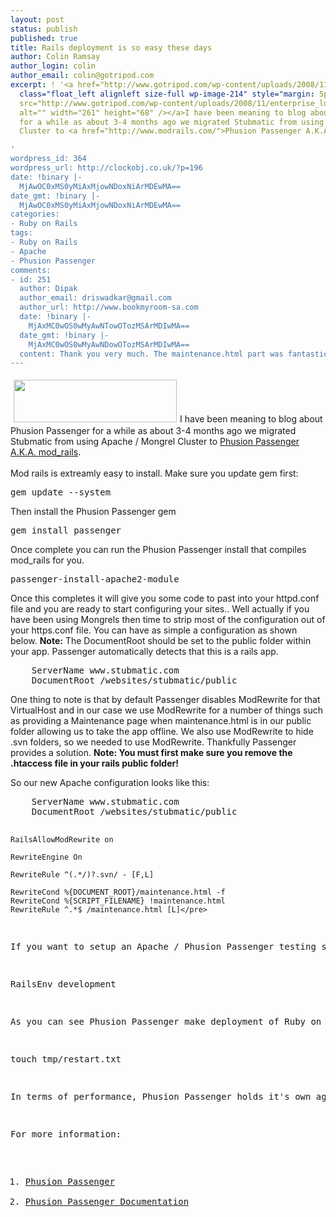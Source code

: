 ```yaml
---
layout: post
status: publish
published: true
title: Rails deployment is so easy these days
author: Colin Ramsay
author_login: colin
author_email: colin@gotripod.com
excerpt: ! '<a href="http://www.gotripod.com/wp-content/uploads/2008/11/enterprise_logo_alpha.png"><img
  class="float_left alignleft size-full wp-image-214" style="margin: 5px;" title="enterprise_logo_alpha"
  src="http://www.gotripod.com/wp-content/uploads/2008/11/enterprise_logo_alpha.png"
  alt="" width="261" height="68" /></a>I have been meaning to blog about Phusion Passenger
  for a while as about 3-4 months ago we migrated Stubmatic from using Apache / Mongrel
  Cluster to <a href="http://www.modrails.com/">Phusion Passenger A.K.A. mod_rails</a>.

'
wordpress_id: 364
wordpress_url: http://clockobj.co.uk/?p=196
date: !binary |-
  MjAwOC0xMS0yMiAxMjowNDoxNiArMDEwMA==
date_gmt: !binary |-
  MjAwOC0xMS0yMiAxMjowNDoxNiArMDEwMA==
categories:
- Ruby on Rails
tags:
- Ruby on Rails
- Apache
- Phusion Passenger
comments:
- id: 251
  author: Dipak
  author_email: driswadkar@gmail.com
  author_url: http://www.bookmyroom-sa.com
  date: !binary |-
    MjAxMC0wOS0wMyAwNTowOTozMSArMDIwMA==
  date_gmt: !binary |-
    MjAxMC0wOS0wMyAwNDowOTozMSArMDIwMA==
  content: Thank you very much. The maintenance.html part was fantastic.
---
```

<p><a href="http://www.gotripod.com/wp-content/uploads/2008/11/enterprise_logo_alpha.png"><img class="float_left alignleft size-full wp-image-214" style="margin: 5px;" title="enterprise_logo_alpha" src="http://www.gotripod.com/wp-content/uploads/2008/11/enterprise_logo_alpha.png" alt="" width="261" height="68" /></a>I have been meaning to blog about Phusion Passenger for a while as about 3-4 months ago we migrated Stubmatic from using Apache / Mongrel Cluster to <a href="http://www.modrails.com/">Phusion Passenger A.K.A. mod_rails</a>.<br />
<a id="more"></a><a id="more-364"></a><br />
Mod rails is extreamly easy to install. Make sure you update gem first:</p>
<pre lang="bash">gem update --system</pre>
<p>Then install the Phusion Passenger gem</p>
<pre lang="bash">gem install passenger</pre>
<p>Once complete you can run the Phusion Passenger install that compiles mod_rails for you.</p>
<pre lang="bash">passenger-install-apache2-module</pre>
<p>Once this completes it will give you some code to past into your httpd.conf file and you are ready to start configuring your sites.. Well actually if you have been using Mongrels then time to strip most of the configuration out of your https.conf file. You can have as simple a configuration as shown below. <strong>Note:</strong> The DocumentRoot should be set to the public folder within your app. Passenger automatically detects that this is a rails app.</p>
<pre lang="xml">
    ServerName www.stubmatic.com
    DocumentRoot /websites/stubmatic/public</pre>
<p>One thing to note is that by default Passenger disables ModRewrite for that VirtualHost and in our case we use ModRewrite for a number of things such as providing a Maintenance page when maintenance.html is in our public folder allowing us to take the app offline. We also use ModRewrite to hide .svn folders, so we needed to use ModRewrite. Thankfully Passenger provides a solution. <strong>Note: You must first make sure you remove the .htaccess file in your rails public folder!</strong></p>
<p>So our new Apache configuration looks like this:</p>
<pre lang="xml">
    ServerName www.stubmatic.com
    DocumentRoot /websites/stubmatic/public

    RailsAllowModRewrite on

    RewriteEngine On

    RewriteRule ^(.*/)?.svn/ - [F,L]

    RewriteCond %{DOCUMENT_ROOT}/maintenance.html -f
    RewriteCond %{SCRIPT_FILENAME} !maintenance.html
    RewriteRule ^.*$ /maintenance.html [L]</pre>
<p>If you want to setup an Apache / Phusion Passenger testing server you will also need to add the following directive to your VirtualHost configuration:</p>
<pre lang="xml">RailsEnv development</pre>
<p>As you can see Phusion Passenger make deployment of Ruby on Rails as trivial as deploying a PHP. You can easily reload Phusion Passenger by running the following command from within your Rails project root.</p>
<pre lang="xml">touch tmp/restart.txt</pre>
<p>In terms of performance, Phusion Passenger holds it's own against Mongrel and there are <a href="http://www.modrails.com/documentation.html">plenty of details on Phusion's website</a>.</p>
<p>For more information:</p>
<ol>
<li><a href="http://www.modrails.com/">Phusion Passenger</a></li>
<li><a href="http://www.modrails.com/documentation/Users%20guide.html">Phusion Passenger Documentation</a></li>
</ol>

